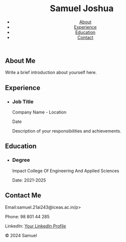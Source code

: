 <html lang="en">
<head>
    <meta charset="UTF-8">
    <meta name="viewport" content="width=device-width, initial-scale=1.0">
    <title>About Me</title>
    <link rel="stylesheet" href="styles.css">
</head>
<body>
    <header>
        <h1>Samuel Joshua</h1>
        <nav>
            <ul>
                <li><a href="#about">About</a></li>
                <li><a href="#experience">Experience</a></li>
                <li><a href="#education">Education</a></li>
                <li><a href="#contact">Contact</a></li>
            </ul>
        </nav>
    </header>
    <main>
        <section id="about">
            <h2>About Me</h2>
            <p>Write a brief introduction about yourself here.</p>
        </section>
        <section id="experience">
            <h2>Experience</h2>
            <ul>
                <li>
                    <h3>Job Title</h3>
                    <p>Company Name - Location</p>
                    <p>Date</p>
                    <p>Description of your responsibilities and achievements.</p>
                </li>
                <!-- Add more experience items as needed -->
            </ul>
        </section>
        <section id="education">
            <h2>Education</h2>
            <ul>
                <li>
                    <h3>Degree</h3>
                    <p>Impact College Of Engineering And Applied Sciences</p>
                    <p>Date: 2021-2025</p>
                </li>
                <!-- Add more education items as needed -->
            </ul>
        </section>
        <section id="contact">
            <h2>Contact Me</h2>
            <p>Email:samuel.21ai243@iceas.ac.in/p>
            <p>Phone: 98 801 44 285</p>
            <p>LinkedIn: <a href="https://www.linkedin.com/in/samueljoshua47/">Your LinkedIn Profile</a></p>
        </section>
    </main>
    <footer>
        <p>&copy; 2024 Samuel</p>
    </footer>
</body>
</html>
